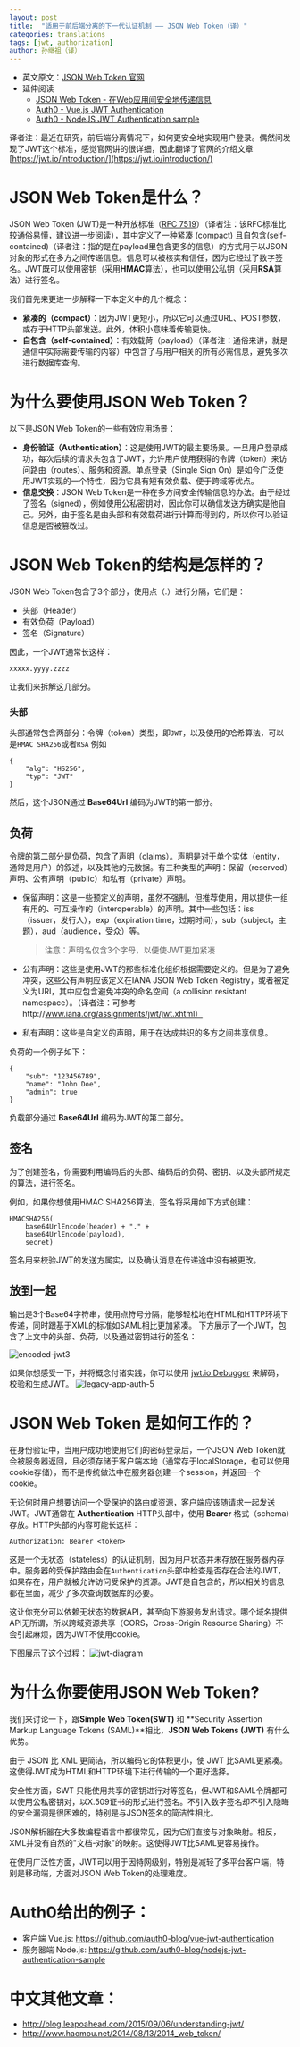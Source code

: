 ```yaml
---
layout: post
title:  "适用于前后端分离的下一代认证机制 —— JSON Web Token（译）"
categories: translations
tags: [jwt, authorization]
author: 孙继祖（译）
---
```


* 英文原文：[JSON Web Token 官网](https://jwt.io/introduction/)
* 延伸阅读
  - [JSON Web Token - 在Web应用间安全地传递信息
](http://blog.leapoahead.com/2015/09/06/understanding-jwt/)
  - [Auth0 - Vue.js JWT Authentication](https://github.com/auth0-blog/vue-jwt-authentication)
  - [Auth0 - NodeJS JWT Authentication sample](https://github.com/auth0-blog/nodejs-jwt-authentication-sample)

译者注：最近在研究，前后端分离情况下，如何更安全地实现用户登录。偶然间发现了JWT这个标准，感觉官网讲的很详细，因此翻译了官网的介绍文章[https://jwt.io/introduction/](https://jwt.io/introduction/)

# JSON Web Token是什么？

JSON Web Token (JWT)是一种开放标准（[RFC 7519](https://tools.ietf.org/html/rfc7519)）（译者注：该RFC标准比较通俗易懂，建议进一步阅读），其中定义了一种紧凑 (compact) 且自包含(self-contained)（译者注：指的是在payload里包含更多的信息）的方式用于以JSON对象的形式在多方之间传递信息。信息可以被核实和信任，因为它经过了数字签名。JWT既可以使用密钥（采用**HMAC**算法），也可以使用公私钥（采用**RSA**算法）进行签名。

我们首先来更进一步解释一下本定义中的几个概念：
- **紧凑的（compact）**：因为JWT更短小，所以它可以通过URL、POST参数，或存于HTTP头部发送。此外，体积小意味着传输更快。
- **自包含（self-contained）**：有效载荷（payload）（译者注：通俗来讲，就是通信中实际需要传输的内容）中包含了与用户相关的所有必需信息，避免多次进行数据库查询。
# 为什么要使用JSON Web Token？

以下是JSON Web Token的一些有效应用场景：
- **身份验证（Authentication）**：这是使用JWT的最主要场景。一旦用户登录成功，每次后续的请求头包含了JWT，允许用户使用获得的令牌（token）来访问路由（routes）、服务和资源。单点登录（Single Sign On）是如今广泛使用JWT实现的一个特性，因为它具有短有效负载、便于跨域等优点。
- **信息交换**：JSON Web Token是一种在多方间安全传输信息的办法。由于经过了签名（signed），例如使用公私密钥对，因此你可以确信发送方确实是他自己。另外，由于签名是由头部和有效载荷进行计算而得到的，所以你可以验证信息是否被篡改过。
# JSON Web Token的结构是怎样的？

JSON Web Token包含了3个部分，使用点（.）进行分隔，它们是：
- 头部（Header）
- 有效负荷（Payload）
- 签名（Signature）

因此，一个JWT通常长这样：

`xxxxx.yyyy.zzzz`

让我们来拆解这几部分。
### 头部

头部通常包含两部分：令牌（token）类型，即`JWT`，以及使用的哈希算法，可以是`HMAC SHA256`或者`RSA`
例如

```
{
    "alg": "HS256",
    "typ": "JWT"
}
```

然后，这个JSON通过 **Base64Url** 编码为JWT的第一部分。
## 负荷

令牌的第二部分是负荷，包含了声明（claims）。声明是对于单个实体（entity，通常是用户）的叙述，以及其他的元数据。有三种类型的声明：保留（reserved）声明、公有声明（public）和私有（private）声明。
- 保留声明：这是一些预定义的声明，虽然不强制，但推荐使用，用以提供一组有用的、可互操作的（interoperable）的声明。其中一些包括：iss（issuer，发行人），exp（expiration time，过期时间），sub（subject，主题），aud（audience，受众）等。
  
  > 注意：声明名仅含3个字母，以便使JWT更加紧凑
- 公有声明：这些是使用JWT的那些标准化组织根据需要定义的。但是为了避免冲突，这些公有声明应该定义在IANA JSON Web Token Registry，或者被定义为URI，其中应包含避免冲突的命名空间（a collision resistant namespace）。（译者注：可参考http://www.iana.org/assignments/jwt/jwt.xhtml）
- 私有声明：这些是自定义的声明，用于在达成共识的多方之间共享信息。

负荷的一个例子如下：

```
{
    "sub": "123456789",
    "name": "John Doe",
    "admin": true
}
```

负载部分通过 **Base64Url** 编码为JWT的第二部分。
## 签名

为了创建签名，你需要利用编码后的头部、编码后的负荷、密钥、以及头部所规定的算法，进行签名。

例如，如果你想使用HMAC SHA256算法，签名将采用如下方式创建：

```
HMACSHA256(
    base64UrlEncode(header) + "." + 
    base64UrlEncode(payload), 
    secret)
```

签名用来校验JWT的发送方属实，以及确认消息在传递途中没有被更改。
## 放到一起

输出是3个Base64字符串，使用点符号分隔，能够轻松地在HTML和HTTP环境下传递，同时跟基于XML的标准如SAML相比更加紧凑。
下方展示了一个JWT，包含了上文中的头部、负荷，以及通过密钥进行的签名：

![encoded-jwt3](https://cloud.githubusercontent.com/assets/4011348/17654113/0004387e-62d2-11e6-9bbb-88a4c62e789a.png)

如果你想感受一下，并将概念付诸实践，你可以使用 [jwt.io Debugger](http://jwt.io/) 来解码，校验和生成JWT。
![legacy-app-auth-5](https://cloud.githubusercontent.com/assets/4011348/17654118/0a69b898-62d2-11e6-99a0-cdc12971d628.png)
# JSON Web Token 是如何工作的？

在身份验证中，当用户成功地使用它们的密码登录后，一个JSON Web Token就会被服务器返回，且必须存储于客户端本地（通常存于localStorage，也可以使用cookie存储），而不是传统做法中在服务器创建一个session，并返回一个cookie。

无论何时用户想要访问一个受保护的路由或资源，客户端应该随请求一起发送JWT。JWT通常在 **Authentication** HTTP头部中，使用 **Bearer** 格式（schema）存放。HTTP头部的内容可能长这样：

```
Authorization: Bearer <token>
```

这是一个无状态（stateless）的认证机制，因为用户状态并未存放在服务器内存中。服务器的受保护路由会在`Authentication`头部中检查是否存在合法的JWT，如果存在，用户就被允许访问受保护的资源。JWT是自包含的，所以相关的信息都在里面，减少了多次查询数据库的必要。

这让你充分可以依赖无状态的数据API，甚至向下游服务发出请求。哪个域名提供API无所谓，所以跨域资源共享（CORS，Cross-Origin Resource Sharing）不会引起麻烦，因为JWT不使用cookie。

下图展示了这个过程：
![jwt-diagram](https://cloud.githubusercontent.com/assets/4011348/17654120/15ae01fa-62d2-11e6-8ff4-b34005639fee.png)
# 为什么你要使用JSON Web Token?

我们来讨论一下，跟**Simple Web Token(SWT)** 和 **Security Assertion Markup Language Tokens (SAML)**相比，**JSON Web Tokens (JWT)** 有什么优势。

由于 JSON 比 XML 更简洁，所以编码它的体积更小，使 JWT 比SAML更紧凑。这使得JWT成为HTML和HTTP环境下进行传输的一个更好选择。

安全性方面，SWT 只能使用共享的密钥进行对等签名，但JWT和SAML令牌都可以使用公私密钥对，以X.509证书的形式进行签名。不引入数字签名却不引入隐晦的安全漏洞是很困难的，特别是与JSON签名的简洁性相比。

JSON解析器在大多数编程语言中都很常见，因为它们直接与对象映射。相反，XML并没有自然的"文档-对象"的映射。这使得JWT比SAML更容易操作。

在使用广泛性方面，JWT可以用于因特网级别，特别是减轻了多平台客户端，特别是移动端，方面对JSON Web Token的处理难度。

# Auth0给出的例子：
- 客户端 Vue.js: <https://github.com/auth0-blog/vue-jwt-authentication>
- 服务器端 Node.js: <https://github.com/auth0-blog/nodejs-jwt-authentication-sample>

# 中文其他文章：
- <http://blog.leapoahead.com/2015/09/06/understanding-jwt/>
- <http://www.haomou.net/2014/08/13/2014_web_token/>


